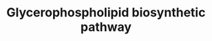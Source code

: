 ---
annotations:
- type: Pathway Ontology
  value: glycerolipid metabolic pathway
- type: Pathway Ontology
  value: glycerolipid metabolic pathway
authors:
- Mkutmon
- Egonw
- DeSl
- MaintBot
- Eweitz
description: 'Glycerophospholipids or phosphoglycerides, in which the hydrophobic
  regions are composed of two fatty acids joined to glycerol; and sphingolipids, in
  which a single fatty acid is joined to a fatty amine, sphingosine, are glycerol-based
  phospholipids and the main component of biological membranes. The hydrophilic moieties
  in these amphipathic compounds may be as a simple as a single -OH at one end of
  the sterol ring system, or they may be more complex. Glycerophospholipds, as well
  as sphingolipids, contained polar or charged alcohols at their polar ends; some
  also contain phosphate groups.  In glycerophospholipids, two fatty acids are ester-linked
  to glycerol at C-1 and C-2, and a highly polar or charged (and therefore hydrophilic)
  head group is attached to C-3 through a phosphodiester bond. All glycerophospholipds
  are derivatives of phosphatidic acid and are named for their polar head groups (e.g.,
  phosphatidylethanolamine and phosphatidylcholine). All have a negative charge on
  the phosphate group at pH 7.0. The head-goup alcohol may also contribute one or
  more charges at pH near 7.0. The fatty acids in glycerophospholipds can be any of
  a wide variety. They are different in different species, in different tissues of
  the same species, and in different types of glycerophospholipids in the same cell
  or tissue. In general, glycerophospholipids contain a saturated fatty acid at C-1
  and an unsaturated fatty acid at C-2, and, in general terms, the fatty acyl groups
  are generally 16 or 18 carbons long.  Eukaryotic membranes contain significant amounts
  of two other types of glycerophospholipids: Plasmalogens and Alkylacylglycerophospholipids.
  Plasmalogens contain a hydrocarbon chain linked to glycerol C-1 via vinyl ether
  linkage whereas alkylacylglycerophospholipids the alkyl substituent at glycerol
  C-1 is attached via an ether linkage. About 20% of mammalian glycerophospholipids
  are plasmalogens, this percentage varies both from species to species and from tissue
  to tissue within a given organism. While plasmalogens comprise only about 0.8% of
  the phospholipids in human liver, they account for around 23% of those in human
  nervous tissue. The alkylacylglycerophospholipids are less abundant than the plasmalogens,
  e.g., about 59% of ethanolamine glycerophospholipids of human heart are plasmalogens,
  whereas only 3.6% are alkylacylglycerophospholipids. However, in bovine erythrocytes,
  75% of the ethanolamine glycerophospholipids are of alkylacyl type.'
last-edited: 2021-05-21
organisms:
- Bos taurus
redirect_from:
- /index.php/Pathway:WP3198
- /instance/WP3198
schema-jsonld:
- '@context': https://schema.org/
  '@id': https://wikipathways.github.io/pathways/WP3198.html
  '@type': Dataset
  creator:
    '@type': Organization
    name: WikiPathways
  description: 'Glycerophospholipids or phosphoglycerides, in which the hydrophobic
    regions are composed of two fatty acids joined to glycerol; and sphingolipids,
    in which a single fatty acid is joined to a fatty amine, sphingosine, are glycerol-based
    phospholipids and the main component of biological membranes. The hydrophilic
    moieties in these amphipathic compounds may be as a simple as a single -OH at
    one end of the sterol ring system, or they may be more complex. Glycerophospholipds,
    as well as sphingolipids, contained polar or charged alcohols at their polar ends;
    some also contain phosphate groups.  In glycerophospholipids, two fatty acids
    are ester-linked to glycerol at C-1 and C-2, and a highly polar or charged (and
    therefore hydrophilic) head group is attached to C-3 through a phosphodiester
    bond. All glycerophospholipds are derivatives of phosphatidic acid and are named
    for their polar head groups (e.g., phosphatidylethanolamine and phosphatidylcholine).
    All have a negative charge on the phosphate group at pH 7.0. The head-goup alcohol
    may also contribute one or more charges at pH near 7.0. The fatty acids in glycerophospholipds
    can be any of a wide variety. They are different in different species, in different
    tissues of the same species, and in different types of glycerophospholipids in
    the same cell or tissue. In general, glycerophospholipids contain a saturated
    fatty acid at C-1 and an unsaturated fatty acid at C-2, and, in general terms,
    the fatty acyl groups are generally 16 or 18 carbons long.  Eukaryotic membranes
    contain significant amounts of two other types of glycerophospholipids: Plasmalogens
    and Alkylacylglycerophospholipids. Plasmalogens contain a hydrocarbon chain linked
    to glycerol C-1 via vinyl ether linkage whereas alkylacylglycerophospholipids
    the alkyl substituent at glycerol C-1 is attached via an ether linkage. About
    20% of mammalian glycerophospholipids are plasmalogens, this percentage varies
    both from species to species and from tissue to tissue within a given organism.
    While plasmalogens comprise only about 0.8% of the phospholipids in human liver,
    they account for around 23% of those in human nervous tissue. The alkylacylglycerophospholipids
    are less abundant than the plasmalogens, e.g., about 59% of ethanolamine glycerophospholipids
    of human heart are plasmalogens, whereas only 3.6% are alkylacylglycerophospholipids.
    However, in bovine erythrocytes, 75% of the ethanolamine glycerophospholipids
    are of alkylacyl type.'
  keywords:
  - (glycerol-3-P)
  - NADP
  - Diacylglycerol cholinephosphotransferase
  - Fatty acyl-CoA
  - (Plasmenylcholine)
  - O2 + NADH + H+
  - 1,2-diacyl-sn-glycero-3-phospho-(1'-sn-glycerol)
  - 1,2-diacyl-sn-glycero-3-phosphoethanolamine
  - triacyl-sn-glycerol
  - S-Adenosylhomocysteine
  - 3 (S-adenosylhomocysteine)
  - Alkylglycerophosphate 2-O-acetyltransferase
  - PGS1
  - LPIN2
  - EC 2.6.-.-
  - 1-Alkyl-2-acetyl-sn-glycerol
  - NADPH + H+
  - GNPAT
  - (Coenzyme II)
  - PEMT
  - EC 1.1.1.101
  - CEPT1
  - Acylglycerone-phosphate reductase
  - (CDP-ethanolamine)
  - H2O
  - PLA2G2A
  - (Platelet Activating Factor, PAF)
  - sn-glycerol-3-phosphate
  - EC 3.1.4.3
  - CDP-DAG
  - Glycerol-3-phosphate 2-O-acyltransferase
  - EC 2.3.1.20
  - GK
  - Adenosine triphosphate
  - 1,2-diacyl-sn-glycero-3-phospho-(1'-sn-glycero-phosphate)
  - (1-alkyl-sn-glycerol-3-phosphate dehydrogenase)
  - EC 1.14.99.19
  - (AdoMet)
  - 1,2-diacyl-sn-glycerol
  - Cardiolipin
  - (CDP-DAG, CMP-PA)
  - 1-alkyl-2-acetyl-sn-glycero-3-phosphocholine
  - 1-alkenyl-2-acylglycerophosphoethanolamine
  - CDP-choline
  - PPi
  - ATP
  - (Choline-P)
  - 1-Acyl dihydroxyacetone phosphate
  - (CMP)
  - (Plasmanylcholine)
  - Acetyl-CoA
  - EC 2.3.1.-
  - 1-Alkyl-2-acetyl-sn-glycerol 3-phosphate
  - 1-alkyl-sn-glycero-3-phosphocholine
  - Acyl coenzyme A
  - NADH + H+
  - Serine
  - Glycerol-3-P
  - (Lysophosphatidic acid; LPA)
  - Phosphocholine
  - 1D-myo-Inositol-1-P
  - Fatty acid Metabolism
  - AGPS
  - 1-alkyl-2-acyl-sn-glycerol 3-phosphate
  - 1-alkyl-2-acyl-sn-glycerophoethanolamine desaturase
  - (AdoHcy)
  - EC 2.7.1.153
  - EC 2.1.1.-
  - Glycerol
  - Phosphatidylinositol-4,5-bisphosphate
  - (PIP)
  - (Lyso PAF)
  - (Triacylglycerol; TAG)
  - CTP
  - Adenosine diphosphate
  - Choline
  - 1,2-diacyl-sn-glycero-3-phosphocholine
  - (Plasmenylethanolamine)
  - CoA-SH
  - PI4K2A
  - CDIPT
  - 1-Alkyl-sn-glycerol 3-phosphate
  - Cytochrome b
  - EC 3.1.3.59
  - 2-acyl-sn-glycero-3-phosphate
  - CHPT1
  - Alkylacetylglycerophosphatase
  - N-Methyltransferase
  - PIP5K1A
  - (1,2-diacylglycerol; 1,2-DAG)
  - Acyl-CoA:1-alkyl-sn-glycero-3-phosphate 2-O-acyltransferase
  - Phosphatidylinositol2,4,5-triphosphate
  - (PGP)
  - Pyrimidine Metabolism
  - 1,2-diacyl-sn-glycero-3-phospho-(1'-myo-inositol)
  - EC 2.7.1.93
  - Phosphorylethanolamine
  - PTPMT1
  - (Acyl-CoA)
  - Ethanolamine
  - (PE)
  - (Cholinephosphotransferase 1)
  - Alkylglycerol kinase
  - Nitrogen group transferasa
  - Phosphatidylinositol-4-phosphate
  - Cytidine diphosphate ethanolamine
  - CMP
  - (CTP)
  - (Octanoyl DHAP)
  - Pi
  - Diacylglycerol O-acyltransferase
  - 2H2O
  - Cytidine triphosphate
  - Phosphatidylinositol-4,5-bisphosphate 3-kinase
  - S-Adenosylmethionine
  - 1-alkyl-2-acyl-sn-glycerol
  - Shark liver oil
  - (Plasmanylethanolamine)
  - ADP
  - EC 2.3.1.52
  - (ADP)
  - (Plasmanic acid)
  - '[PIP2(4'',5'')]'
  - (PS)
  - D-Glucose-6-P
  - Ethanolamine phosphate
  - PCYT2
  - EC 2.7.8.2
  - CHKB
  - 1,2-diacyl-sn-glycero-3-phosphate
  - GPD1
  - Cytidine monophosphate
  - 1-alkyl-2-acyl-sn-glycero-3-phosphocholine
  - EC 2.3.1.105
  - 1-Alkenyl-2-acylglycerophosphocholine
  - CRLS1
  - NAD+
  - CDP-ethanolamine
  - CDS2
  - (PG)
  - (Phosphatidic acid; PA)
  - 1-Alkyldihydroxyacetone phosphate
  - (PI)
  - PTDSS1
  - (ATP)
  - Phospholipase C
  - 1-Alkyl-sn-glycerol
  - (CoA-SH)
  - 1,2-diacyl-sn-glycero-3-phosphoserine
  - 1-alkyl-2-acyl-sn-glycero-3-phosphoethanolamine
  - Acyl-CoA
  - Inositol
  - Dihydroxyacetone phosphate
  - 2-acylglycerol-3-phosphate O-acyltransferase
  - '[PIP3(3'',4'',5'')]'
  - 1,2-diacyl-sn-glycero-3-cytidine-5'-diphosphate
  - 3 (S-adenosyl-methionine)
  - EC 2.3.1.198
  - (DPG, CL)
  - Glycolysis
  - (Acyl-DHAP)
  - Acyl group
  - (Plasmanylethanolamine desaturase)
  - LPIN1
  - (PC, Lecithin)
  - Coenzyme A
  - (Coenzyme I)
  license: CC0
  name: Glycerophospholipid biosynthetic pathway
seo: CreativeWork
title: Glycerophospholipid biosynthetic pathway
wpid: WP3198
---